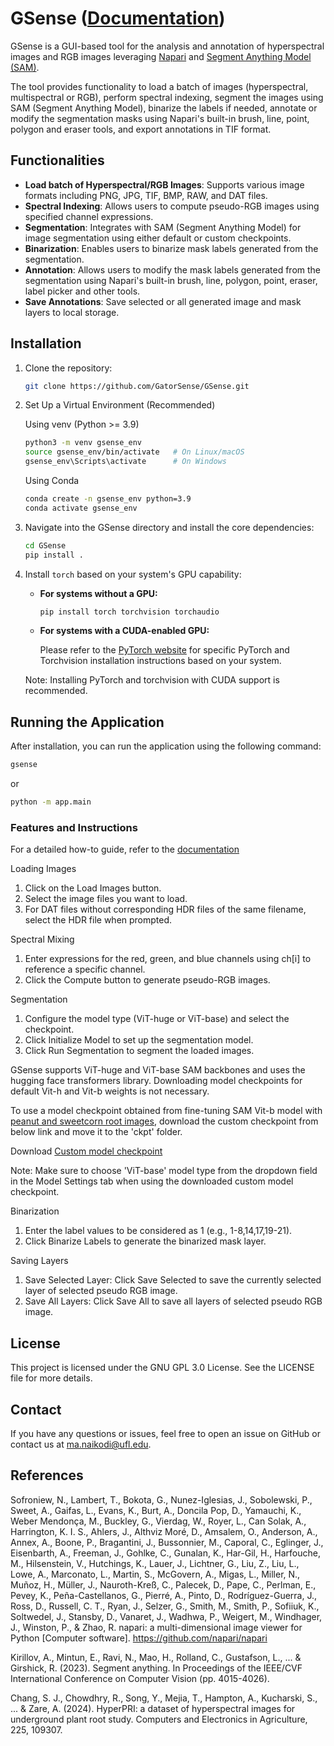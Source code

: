 # GSense ([Documentation](https://gatorsense-uf.gitbook.io/gsense_how_to_guide))

GSense is a GUI-based tool for the analysis and annotation of hyperspectral images and RGB images leveraging [Napari](https://napari.org/) and [Segment Anything Model (SAM)](https://github.com/facebookresearch/segment-anything).

The tool provides functionality to load a batch of images (hyperspectral, multispectral or RGB), perform spectral indexing, segment the images using SAM (Segment Anything Model), binarize the labels if needed, annotate or modify the segmentation masks using Napari's built-in brush, line, point, polygon and eraser tools, and export annotations in TIF format.

## Functionalities

- **Load batch of Hyperspectral/RGB Images**: Supports various image formats including PNG, JPG, TIF, BMP, RAW, and DAT files.
- **Spectral Indexing**: Allows users to compute pseudo-RGB images using specified channel expressions.
- **Segmentation**: Integrates with SAM (Segment Anything Model) for image segmentation using either default or custom checkpoints.
- **Binarization**: Enables users to binarize mask labels generated from the segmentation.
- **Annotation**: Allows users to modify the mask labels generated from the segmentation using Napari's built-in brush, line, polygon, point, eraser, label picker and other tools.
- **Save Annotations**: Save selected or all generated image and mask layers to local storage.

## Installation

1. Clone the repository:

   ```bash
   git clone https://github.com/GatorSense/GSense.git
   ```

2. Set Up a Virtual Environment (Recommended)

   Using venv (Python >= 3.9)

   ```bash
   python3 -m venv gsense_env
   source gsense_env/bin/activate   # On Linux/macOS
   gsense_env\Scripts\activate      # On Windows
   ```

   Using Conda

   ```bash
   conda create -n gsense_env python=3.9
   conda activate gsense_env
   ```

3. Navigate into the GSense directory and install the core dependencies:

   ```bash
   cd GSense
   pip install .
   ```

4. Install `torch` based on your system's GPU capability:

   - **For systems without a GPU:**

     ```bash
     pip install torch torchvision torchaudio
     ```

   - **For systems with a CUDA-enabled GPU:**

     Please refer to the [PyTorch website](https://pytorch.org/get-started/locally/) for specific PyTorch and Torchvision installation instructions based on your system.

   Note: Installing PyTorch and torchvision with CUDA support is recommended.

## Running the Application

After installation, you can run the application using the following command:

```bash
gsense
```

or

```bash
python -m app.main
```


### Features and Instructions

For a detailed how-to guide, refer to the [documentation](https://gatorsense-uf.gitbook.io/gsense_how_to_guide)

Loading Images

1. Click on the Load Images button.
2. Select the image files you want to load.
3. For DAT files without corresponding HDR files of the same filename, select the HDR file when prompted.

Spectral Mixing

1. Enter expressions for the red, green, and blue channels using ch[i] to reference a specific channel.
2. Click the Compute button to generate pseudo-RGB images.

Segmentation

1. Configure the model type (ViT-huge or ViT-base) and select the checkpoint.
2. Click Initialize Model to set up the segmentation model.
3. Click Run Segmentation to segment the loaded images.

GSense supports ViT-huge and ViT-base SAM backbones and uses the hugging face transformers library. Downloading model checkpoints for default Vit-h and Vit-b weights is not necessary.

To use a model checkpoint obtained from fine-tuning SAM Vit-b model with [peanut and sweetcorn root images](https://dataverse.harvard.edu/dataset.xhtml?persistentId=doi:10.7910/DVN/MAYDHT), download the custom checkpoint from below link and move it to the 'ckpt' folder.

Download [Custom model checkpoint](https://uflorida-my.sharepoint.com/:u:/g/personal/ma_naikodi_ufl_edu/EQPiLVyRX3JJjba-COypQuYBItpvAA23xR4QWx3ZmqxI6A?e=llgAXU)

Note: Make sure to choose 'ViT-base' model type from the dropdown field in the Model Settings tab when using the downloaded custom model checkpoint.

Binarization

1. Enter the label values to be considered as 1 (e.g., 1-8,14,17,19-21).
2. Click Binarize Labels to generate the binarized mask layer.

Saving Layers

1. Save Selected Layer: Click Save Selected to save the currently selected layer of selected pseudo RGB image.
2. Save All Layers: Click Save All to save all layers of selected pseudo RGB image.

## License

This project is licensed under the GNU GPL 3.0 License. See the LICENSE file for more details.

## Contact

If you have any questions or issues, feel free to open an issue on GitHub or contact us at ma.naikodi@ufl.edu.

## References

Sofroniew, N., Lambert, T., Bokota, G., Nunez-Iglesias, J., Sobolewski, P., Sweet, A., Gaifas, L., Evans, K., Burt, A., Doncila Pop, D., Yamauchi, K., Weber Mendonça, M., Buckley, G., Vierdag, W., Royer, L., Can Solak, A., Harrington, K. I. S., Ahlers, J., Althviz Moré, D., Amsalem, O., Anderson, A., Annex, A., Boone, P., Bragantini, J., Bussonnier, M., Caporal, C., Eglinger, J., Eisenbarth, A., Freeman, J., Gohlke, C., Gunalan, K., Har-Gil, H., Harfouche, M., Hilsenstein, V., Hutchings, K., Lauer, J., Lichtner, G., Liu, Z., Liu, L., Lowe, A., Marconato, L., Martin, S., McGovern, A., Migas, L., Miller, N., Muñoz, H., Müller, J., Nauroth-Kreß, C., Palecek, D., Pape, C., Perlman, E., Pevey, K., Peña-Castellanos, G., Pierré, A., Pinto, D., Rodríguez-Guerra, J., Ross, D., Russell, C. T., Ryan, J., Selzer, G., Smith, M., Smith, P., Sofiiuk, K., Soltwedel, J., Stansby, D., Vanaret, J., Wadhwa, P., Weigert, M., Windhager, J., Winston, P., & Zhao, R. napari: a multi-dimensional image viewer for Python [Computer software]. https://github.com/napari/napari

Kirillov, A., Mintun, E., Ravi, N., Mao, H., Rolland, C., Gustafson, L., ... & Girshick, R. (2023). Segment anything. In Proceedings of the IEEE/CVF International Conference on Computer Vision (pp. 4015-4026).

Chang, S. J., Chowdhry, R., Song, Y., Mejia, T., Hampton, A., Kucharski, S., ... & Zare, A. (2024). HyperPRI: a dataset of hyperspectral images for underground plant root study. Computers and Electronics in Agriculture, 225, 109307.
